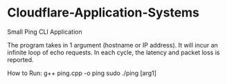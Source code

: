 # Cloudflare-Application-Systems
Small Ping CLI Application

The program takes in 1 argument (hostname or IP address). It will incur an infinite loop of echo requests. In each cycle, the latency and packet loss is reported.

How to Run:
g++ ping.cpp -o ping
sudo ./ping [arg1]
